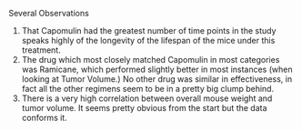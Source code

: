 Several Observations

1. That Capomulin had the greatest number of time points in the study speaks highly of the longevity of the lifespan of the mice under this treatment.    
2. The drug which most closely matched Capomulin in most categories was Ramicane, which performed slightly better in most instances (when looking at Tumor Volume.)  No other drug was similar in effectiveness, in fact all the other regimens seem to be in a pretty big clump behind.
3. There is a very high correlation between overall mouse weight and tumor volume.  It seems pretty obvious from the start but the data conforms it.